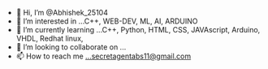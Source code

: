 - 👋 Hi, I’m @Abhishek_25104
- 👀 I’m interested in ...C++, WEB-DEV, ML, AI, ARDUINO 
- 🌱 I’m currently learning ...C++, Python, HTML, CSS, JAVAscript, Arduino, VHDL, Redhat linux, 
- 💞️ I’m looking to collaborate on ...
- 📫 How to reach me ...secretagentabs11@gmail.com

<!---
Gloriousdeath/Gloriousdeath is a ✨ special ✨ repository because its `README.md` (this file) appears on your GitHub profile.
You can click the Preview link to take a look at your changes.
--->
